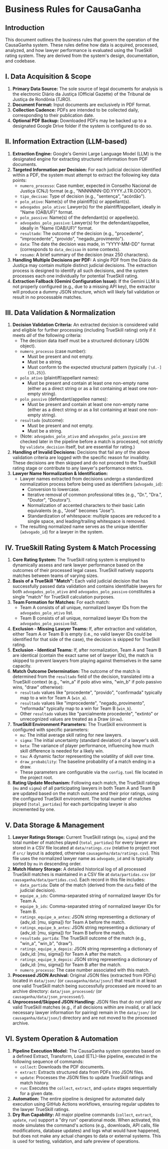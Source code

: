 # Business Rules for CausaGanha

## Introduction

This document outlines the business rules that govern the operation of the CausaGanha system. These rules define how data is acquired, processed, analyzed, and how lawyer performance is evaluated using the TrueSkill rating system. They are derived from the system's design, documentation, and codebase.

## I. Data Acquisition & Scope

1.  **Primary Data Source:** The sole source of legal documents for analysis is the electronic Diário da Justiça (Official Gazette) of the Tribunal de Justiça de Rondônia (TJRO).
2.  **Document Format:** Input documents are exclusively in PDF format.
3.  **Collection Cadence:** PDFs are intended to be collected daily, corresponding to their publication date.
4.  **Optional PDF Backup:** Downloaded PDFs may be backed up to a designated Google Drive folder if the system is configured to do so.

## II. Information Extraction (LLM-based)

1.  **Extraction Engine:** Google's Gemini Large Language Model (LLM) is the designated engine for extracting structured information from PDF documents.
2.  **Targeted Information per Decision:** For each judicial decision identified within a PDF, the system must attempt to extract the following key data points:
    *   `numero_processo`: Case number, expected in Conselho Nacional de Justiça (CNJ) format (e.g., "NNNNNNN-DD.YYYY.J.TR.OOOO").
    *   `tipo_decisao`: Type of decision (e.g., "sentença", "acórdão").
    *   `polo_ativo`: Name(s) of the plaintiff(s) or appellant(s).
    *   `advogados_polo_ativo`: Lawyer(s) for the plaintiff/appellant, ideally in "Name (OAB/UF)" format.
    *   `polo_passivo`: Name(s) of the defendant(s) or appellee(s).
    *   `advogados_polo_passivo`: Lawyer(s) for the defendant/appellee, ideally in "Name (OAB/UF)" format.
    *   `resultado`: The outcome of the decision (e.g., "procedente", "improcedente", "provido", "negado_provimento").
    *   `data`: The date the decision was made, in "YYYY-MM-DD" format (corresponds to `data_decisao` in some contexts).
    *   `resumo`: A brief summary of the decision (max 250 characters).
3.  **Handling Multiple Decisions per PDF:** A single PDF from the Diário da Justiça may contain multiple distinct judicial decisions. The extraction process is designed to identify all such decisions, and the system processes each one individually for potential TrueSkill rating.
4.  **Extraction Fallback (Gemini Configuration Issue):** If the Gemini LLM is not properly configured (e.g., due to a missing API key), the extractor will produce a dummy JSON structure, which will likely fail validation or result in no processable matches.

## III. Data Validation & Normalization

1.  **Decision Validation Criteria:** An extracted decision is considered valid and eligible for further processing (including TrueSkill rating) only if it meets *all* of the following criteria:
    *   The decision data itself must be a structured dictionary (JSON object).
    *   `numero_processo` (case number):
        *   Must be present and not empty.
        *   Must be a string.
        *   Must conform to the expected structural pattern (typically `[\d.-]{15,25}`).
    *   `polo_ativo` (plaintiff/appellant names):
        *   Must be present and contain at least one non-empty name (either as a direct string or as a list containing at least one non-empty string).
    *   `polo_passivo` (defendant/appellee names):
        *   Must be present and contain at least one non-empty name (either as a direct string or as a list containing at least one non-empty string).
    *   `resultado` (outcome):
        *   Must be present and not empty.
        *   Must be a string.
    *   (Note: `advogados_polo_ativo` and `advogados_polo_passivo` are checked later in the pipeline before a match is processed, not strictly by `validate_decision` itself, but are essential for rating.)
2.  **Handling of Invalid Decisions:** Decisions that fail any of the above validation criteria are logged with the specific reason for invalidity. These decisions are then skipped and do not proceed to the TrueSkill rating stage or contribute to any lawyer's performance metrics.
3.  **Lawyer Name Normalization & Identification:**
    *   Lawyer names extracted from decisions undergo a standardized normalization process before being used as identifiers (`advogado_id`):
        *   Conversion to lowercase.
        *   Iterative removal of common professional titles (e.g., "Dr.", "Dra.", "Doutor", "Doutora").
        *   Normalization of accented characters to their basic Latin equivalents (e.g., "José" becomes "Jose").
        *   Standardization of whitespace: multiple spaces are reduced to a single space, and leading/trailing whitespace is removed.
    *   The resulting normalized name serves as the unique identifier (`advogado_id`) for a lawyer in the system.

## IV. TrueSkill Rating System & Match Processing

1.  **Core Rating System:** The TrueSkill rating system is employed to dynamically assess and rank lawyer performance based on the outcomes of their processed legal cases. TrueSkill natively supports matches between teams of varying sizes.
2.  **Basis of a TrueSkill "Match":** Each valid judicial decision that has successfully passed data validation and contains identifiable lawyers for both `advogados_polo_ativo` and `advogados_polo_passivo` constitutes a single "match" for TrueSkill calculation purposes.
3.  **Team Formation for Matches:** For each match:
    *   Team A consists of all unique, normalized lawyer IDs from the `advogados_polo_ativo` list.
    *   Team B consists of all unique, normalized lawyer IDs from the `advogados_polo_passivo` list.
4.  **Exclusion - Missing Lawyer Teams:** If, after extraction and validation, either Team A or Team B is empty (i.e., no valid lawyer IDs could be identified for that side of the case), the decision is skipped for TrueSkill rating.
5.  **Exclusion - Identical Teams:** If, after normalization, Team A and Team B are identical (contain the exact same set of lawyer IDs), the match is skipped to prevent lawyers from playing against themselves in the same capacity.
6.  **Match Outcome Determination:** The outcome of the match is determined from the `resultado` field of the decision, translated into a TrueSkill context (e.g., "win_a" if polo ativo wins, "win_b" if polo passivo wins, "draw" otherwise):
    *   `resultado` values like "procedente", "provido", "confirmada" typically map to a win for Team A (`win_a`).
    *   `resultado` values like "improcedente", "negado_provimento", "reformada" typically map to a win for Team B (`win_b`).
    *   Other `resultado` values like "parcialmente procedente", "extinto" or unrecognized values are treated as a Draw (`draw`).
7.  **TrueSkill Environment Parameters:** The TrueSkill environment is configured with specific parameters:
    *   `mu`: The initial average skill rating for new lawyers.
    *   `sigma`: The initial uncertainty (standard deviation) of a lawyer's skill.
    *   `beta`: The variance of player performance, influencing how much skill difference is needed for a likely win.
    *   `tau`: A dynamic factor representing the volatility of skill over time.
    *   `draw_probability`: The baseline probability of a match ending in a draw.
    *   These parameters are configurable via the `config.toml` file located in the project root.
8.  **Rating Update Mechanism:** Following each match, the TrueSkill ratings (`mu` and `sigma`) of all participating lawyers in both Team A and Team B are updated based on the match outcome and their prior ratings, using the configured TrueSkill environment. The total number of matches played (`total_partidas`) for each participating lawyer is also incremented by one.

## V. Data Storage & Management

1.  **Lawyer Ratings Storage:** Current TrueSkill ratings (`mu`, `sigma`) and the total number of matches played (`total_partidas`) for every lawyer are stored in a CSV file located at `data/ratings.csv` (relative to project root if `src/` layout is adopted, otherwise `causaganha/data/ratings.csv`). This file uses the normalized lawyer name as `advogado_id` and is typically sorted by `mu` in descending order.
2.  **Match History Storage:** A detailed historical log of all processed TrueSkill matches is maintained in a CSV file at `data/partidas.csv` (or `causaganha/data/partidas.csv`). Each record in this file includes:
    *   `data_partida`: Date of the match (derived from the `data` field of the judicial decision).
    *   `equipe_a_ids`: Comma-separated string of normalized lawyer IDs for Team A.
    *   `equipe_b_ids`: Comma-separated string of normalized lawyer IDs for Team B.
    *   `ratings_equipe_a_antes`: JSON string representing a dictionary of {adv_id: [mu, sigma]} for Team A before the match.
    *   `ratings_equipe_b_antes`: JSON string representing a dictionary of {adv_id: [mu, sigma]} for Team B before the match.
    *   `resultado_partida`: The TrueSkill outcome of the match (e.g., "win_a", "win_b", "draw").
    *   `ratings_equipe_a_depois`: JSON string representing a dictionary of {adv_id: [mu, sigma]} for Team A after the match.
    *   `ratings_equipe_b_depois`: JSON string representing a dictionary of {adv_id: [mu, sigma]} for Team B after the match.
    *   `numero_processo`: The case number associated with this match.
3.  **Processed JSON Archival:** Original JSON files (extracted from PDFs) located in `data/json/` (or `causaganha/data/json/`) that result in at least one valid TrueSkill match being successfully processed are moved to an archive directory: `data/json_processed/` (or `causaganha/data/json_processed/`).
4.  **Unprocessed/Skipped JSON Handling:** JSON files that do not yield any valid TrueSkill matches (e.g., if all decisions within are invalid, or all lack necessary lawyer information for pairing) remain in the `data/json/` (or `causaganha/data/json/`) directory and are not moved to the processed archive.

## VI. System Operation & Automation

1.  **Pipeline Execution Model:** The CausaGanha system operates based on a defined Extract, Transform, Load (ETL)-like pipeline, executed in the following sequence of commands:
    *   `collect`: Downloads the PDF documents.
    *   `extract`: Extracts structured data from PDFs into JSON files.
    *   `update`: Processes the JSON files to update TrueSkill ratings and match history.
    *   `run`: Executes the `collect`, `extract`, and `update` stages sequentially for a given date.
2.  **Automation:** The entire pipeline is designed for automated daily execution using GitHub Actions workflows, ensuring regular updates to the lawyer TrueSkill ratings.
3.  **Dry Run Capability:** All major pipeline commands (`collect`, `extract`, `update`, `run`) support a "dry run" operational mode. When activated, this mode simulates the command's actions (e.g., downloads, API calls, file modifications, database updates) and logs what would have happened, but does not make any actual changes to data or external systems. This is used for testing, validation, and safe preview of operations.

